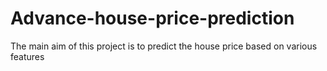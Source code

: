 # Advance-house-price-prediction
The main aim of this project is to predict the house price based on various features 
